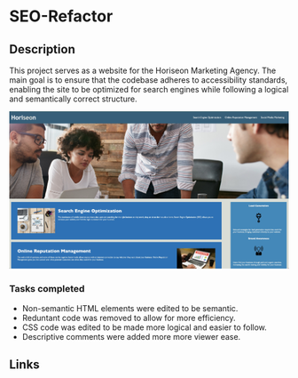 # SEO-Refactor

## Description
This project serves as a website for the Horiseon Marketing Agency. The main goal is to ensure that the codebase adheres to accessibility standards, enabling the site to be optimized for search engines while following a logical and semantically correct structure.

![Horiseon Screenshot](./assets/images/screenshot.jpg)

### Tasks completed
* Non-semantic HTML elements were edited to be semantic.
* Reduntant code was removed to allow for more efficiency.
* CSS code was edited to be made more logical and easier to follow. 
* Descriptive comments were added more more viewer ease. 

## Links



